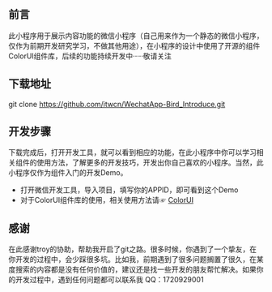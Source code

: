 ## 前言
此小程序用于展示内容功能的微信小程序（自己用来作为一个静态的微信小程序，仅作为前期开发研究学习，不做其他用途），在小程序的设计中使用了开源的组件ColorUI组件库，后续的功能持续开发中·····敬请关注
## 下载地址
git clone https://github.com/itwcn/WechatApp-Bird_Introduce.git

## 开发步骤
下载完成后，打开开发工具，就可以看到相应的功能，在此小程序中你可以学习相关组件的使用方法，了解更多的开发技巧，开发出你自己喜欢的小程序。当然，此小程序仅作为组件入门的开发Demo。
- 打开微信开发工具，导入项目，填写你的APPID，即可看到这个Demo
- 对于ColorUI组件库的使用，相关使用方法请☞ [ColorUI](https://github.com/weilanwl/ColorUI)


## 感谢
在此感谢troy的协助，帮助我开启了git之路。很多时候，你遇到了一个挚友，在你开发的过程中，会少踩很多坑。比如我，前期遇到了很多问题搁置了很久，在某度搜索的内容都是没有任何价值的，建议还是找一些开发的朋友帮忙解决。如果你的开发过程中，遇到任何问题都可以联系我
QQ：1720929001
